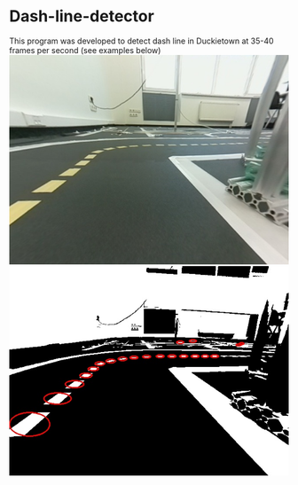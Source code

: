 # Dash-line-detector
This program was developed to detect dash line in Duckietown at 35-40 frames per second (see examples below)
![Example of input picture](https://github.com/makogon2907/Dash-line-detector/blob/master/results/before.jpg)
![Program output](https://github.com/makogon2907/Dash-line-detector/blob/master/results/after.jpg)
